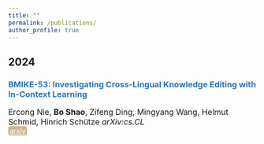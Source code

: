 ```yaml
---
title: ""
permalink: /publications/
author_profile: true
---
```


<style type="text/css" rel="stylesheet">
.btn--paper {
color: white;
background-color: lightseagreen;
padding: 1px 3px;
text-align: center;
border-radius: 4px;
a { TEXT-DECORATION:none }
}
.btn--arxiv {
color: white;
background-color: tan;
padding: 1px 3px;
text-align: center;
border-radius: 4px;
a { TEXT-DECORATION:none }
}
.btn--code {
color: white;
background-color: DARKORANGE;
padding: 1px 3px;
text-align: center;
border-radius: 4px;
a { TEXT-DECORATION:none }
}
</style>

<h2 id='224'>2024</h2>

### <span style="color:rgb(39, 117, 182)">BMIKE-53: Investigating Cross-Lingual Knowledge Editing with In-Context Learning</span>
<font size="3">Ercong Nie, <b>Bo Shao</b>, Zifeng Ding, Mingyang Wang, Helmut Schmid, Hinrich Schütze
<i>arXiv:cs.CL</i></font><br>
<a href="https://arxiv.org/abs/2406.17764" class="btn--arxiv" target="_blank">arxiv</a>

<!-- <a href="" class="btn--arxiv" target="_blank">arxiv</a> -->
<!-- <a href="" class="btn--code" target="_blank">code</a> -->
